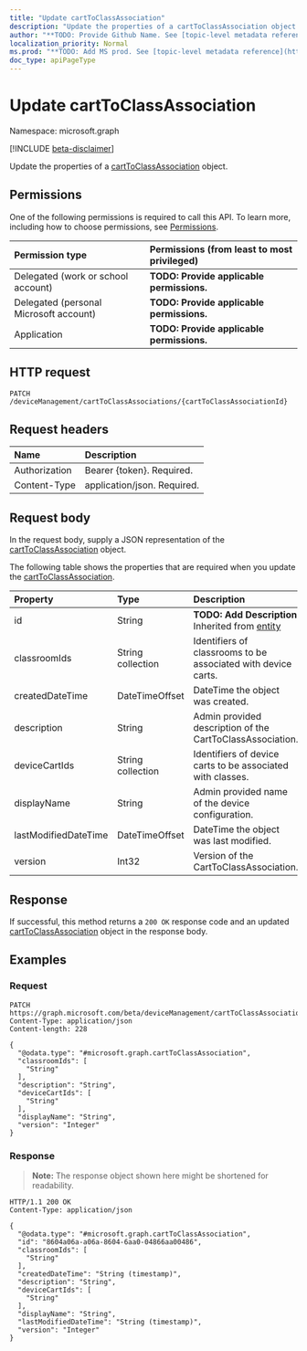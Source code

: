 ```yaml
---
title: "Update cartToClassAssociation"
description: "Update the properties of a cartToClassAssociation object."
author: "**TODO: Provide Github Name. See [topic-level metadata reference](https://msgo.azurewebsites.net/add/document/guidelines/metadata.html#topic-level-metadata)**"
localization_priority: Normal
ms.prod: "**TODO: Add MS prod. See [topic-level metadata reference](https://msgo.azurewebsites.net/add/document/guidelines/metadata.html#topic-level-metadata)**"
doc_type: apiPageType
---
```


# Update cartToClassAssociation
Namespace: microsoft.graph

[!INCLUDE [beta-disclaimer](../../includes/beta-disclaimer.md)]

Update the properties of a [cartToClassAssociation](../resources/carttoclassassociation.md) object.

## Permissions
One of the following permissions is required to call this API. To learn more, including how to choose permissions, see [Permissions](/graph/permissions-reference).

|Permission type|Permissions (from least to most privileged)|
|:---|:---|
|Delegated (work or school account)|**TODO: Provide applicable permissions.**|
|Delegated (personal Microsoft account)|**TODO: Provide applicable permissions.**|
|Application|**TODO: Provide applicable permissions.**|

## HTTP request

<!-- {
  "blockType": "ignored"
}
-->
``` http
PATCH /deviceManagement/cartToClassAssociations/{cartToClassAssociationId}
```

## Request headers
|Name|Description|
|:---|:---|
|Authorization|Bearer {token}. Required.|
|Content-Type|application/json. Required.|

## Request body
In the request body, supply a JSON representation of the [cartToClassAssociation](../resources/carttoclassassociation.md) object.

The following table shows the properties that are required when you update the [cartToClassAssociation](../resources/carttoclassassociation.md).

|Property|Type|Description|
|:---|:---|:---|
|id|String|**TODO: Add Description** Inherited from [entity](../resources/entity.md)|
|classroomIds|String collection|Identifiers of classrooms to be associated with device carts.|
|createdDateTime|DateTimeOffset|DateTime the object was created.|
|description|String|Admin provided description of the CartToClassAssociation.|
|deviceCartIds|String collection|Identifiers of device carts to be associated with classes.|
|displayName|String|Admin provided name of the device configuration.|
|lastModifiedDateTime|DateTimeOffset|DateTime the object was last modified.|
|version|Int32|Version of the CartToClassAssociation.|



## Response

If successful, this method returns a `200 OK` response code and an updated [cartToClassAssociation](../resources/carttoclassassociation.md) object in the response body.

## Examples

### Request
<!-- {
  "blockType": "request",
  "name": "update_carttoclassassociation"
}
-->
``` http
PATCH https://graph.microsoft.com/beta/deviceManagement/cartToClassAssociations/{cartToClassAssociationId}
Content-Type: application/json
Content-length: 228

{
  "@odata.type": "#microsoft.graph.cartToClassAssociation",
  "classroomIds": [
    "String"
  ],
  "description": "String",
  "deviceCartIds": [
    "String"
  ],
  "displayName": "String",
  "version": "Integer"
}
```


### Response
>**Note:** The response object shown here might be shortened for readability.
<!-- {
  "blockType": "response",
  "truncated": true
}
-->
``` http
HTTP/1.1 200 OK
Content-Type: application/json

{
  "@odata.type": "#microsoft.graph.cartToClassAssociation",
  "id": "8604a06a-a06a-8604-6aa0-04866aa00486",
  "classroomIds": [
    "String"
  ],
  "createdDateTime": "String (timestamp)",
  "description": "String",
  "deviceCartIds": [
    "String"
  ],
  "displayName": "String",
  "lastModifiedDateTime": "String (timestamp)",
  "version": "Integer"
}
```

